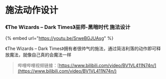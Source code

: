 # 施法动作设计

### 《The Wizards – Dark Times》巫师-黑暗时代 施法设计

{% embed url="https://youtu.be/SrweBGJUAsg" %}

《The Wizards – Dark Times》拥有者很帅气的施法，通过简洁利落的动作即可释放魔法，就像自己真的会魔法一样

> 哔哩哔哩视频链接：[https://www.bilibili.com/video/BV1VL411N74n/](https://www.bilibili.com/video/BV1VL411N74n/)
